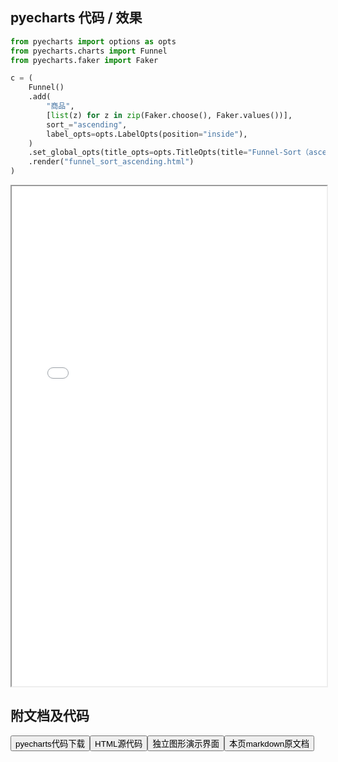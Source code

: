 
## pyecharts 代码 / 效果

```python
from pyecharts import options as opts
from pyecharts.charts import Funnel
from pyecharts.faker import Faker

c = (
    Funnel()
    .add(
        "商品",
        [list(z) for z in zip(Faker.choose(), Faker.values())],
        sort_="ascending",
        label_opts=opts.LabelOpts(position="inside"),
    )
    .set_global_opts(title_opts=opts.TitleOpts(title="Funnel-Sort（ascending）"))
    .render("funnel_sort_ascending.html")
)

```

<iframe width="100%" height="800px" src="/pyecharts/Funnel/funnel_sort_ascending.html"></iframe>

## 附文档及代码

<a href="https://cdn.jsdelivr.net/gh/wfy-belief/python/docs/pyecharts/Funnel/funnel_sort_ascending.py"><button class="mybutton">pyecharts代码下载</button></a><a href="https://cdn.jsdelivr.net/gh/wfy-belief/python/docs/pyecharts/Funnel/funnel_sort_ascending.html"><button class="mybutton">HTML源代码</button></a><a href="https://python.wfyblog.cn/pyecharts/Funnel/funnel_sort_ascending.html"><button class="mybutton">独立图形演示界面</button></a><a href="https://cdn.jsdelivr.net/gh/wfy-belief/python/docs/pyecharts/Funnel/funnel_sort_ascending.md"><button class="mybutton">本页markdown原文档</button></a>